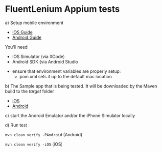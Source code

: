 # FluentLenium Appium tests

a) Setup mobile environment

- [iOS Guide](https://medium.com/2359media/tutorial-automated-testing-on-ios-with-appium-test-ng-and-java-on-mac-bc115d0ec881)
- [Android Guide](https://medium.com/2359media/tutorial-automated-testing-on-android-and-ios-with-appium-testng-and-java-on-mac-210119edf323)

You'll need
* iOS Simulator (via XCode)
* Android SDK (via Android Studio

- ensure that environment variables are properly setup:
    - pom.xml sets it up to the default mac location

b) The Sample app that is being tested. It will be downloaded by the Maven build to the _target_ folder

- [iOS](https://github.com/King-of-Spades/AppCenter-Samples/tree/master/Appium/iOS)
- [Android](https://github.com/King-of-Spades/AppCenter-Samples/tree/master/Appium/Android)

c) start the Android Emulator and/or the iPhone Simulator locally

d) Run test

`mvn clean verify -PAndroid` (Android)

`mvn clean verify -iOS` (iOS)
